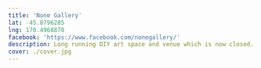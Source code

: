 ```yaml
---
title: 'None Gallery'
lat: -45.8796285
lng: 170.4968878
facebook: 'https://www.facebook.com/nonegallery/'
description: Long running DIY art space and venue which is now closed. Existed from 2003 to 2019.
cover: ./cover.jpg
---
```

